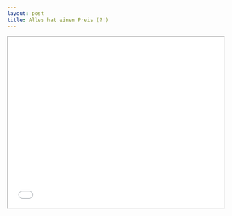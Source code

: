 ```yaml
---
layout: post
title: Alles hat einen Preis (?!)
---
```


<iframe src="/fine.html" height="400px" width="100%"></iframe>
